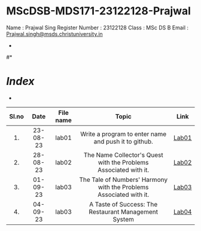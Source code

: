 # MScDSB-MDS171-23122128-Prajwal

Name : Prajwal Sing 
Register Number : 23122128
Class : MSc DS B
Email : Prajwal.singh@msds.christuniversity.in





*
#*
# *Index*
*                              



|Sl.no|Date|File name|Topic|Link|
|:----:|:----:|:---:|:----:|:----:|
|1.|23-08-23|lab01|Write a program to enter name and push it to github.|[Lab01](https://github.com/Prjwl777/MscDSB-MDS171-23122128-Prajwal/blob/d24d887db061a03a1ac3254375363195e1fc9064/lab%2001.ipynb)|
|2.|28-08-23|lab02|The Name Collector's Quest with the Problems Associated with it.|[Lab02](https://github.com/Prjwl777/MscDSB-MDS171-23122128-Prajwal/blob/d24d887db061a03a1ac3254375363195e1fc9064/lab%2002.ipynb)|
|3.|01-09-23|lab03|The Tale of Numbers' Harmony with the Problems Associated with it.|[Lab03](https://github.com/Prjwl777/MscDSB-MDS171-23122128-Prajwal/blob/d24d887db061a03a1ac3254375363195e1fc9064/lab%2003.ipynb)|
|4.|04-09-23|lab03|A Taste of Success: The Restaurant Management System|[Lab04](https://github.com/Prjwl777/MscDSB-MDS171-23122128-Prajwal/blob/d24d887db061a03a1ac3254375363195e1fc9064/lab%2004.ipynb)|

